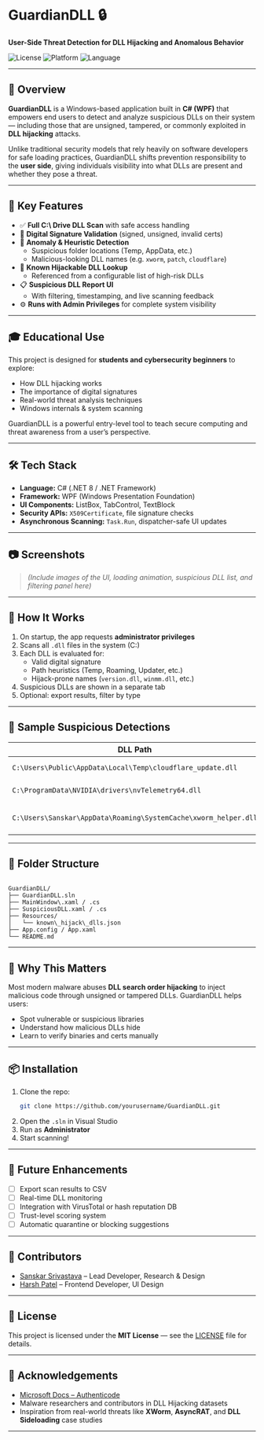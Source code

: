 # GuardianDLL 🔒  
**User-Side Threat Detection for DLL Hijacking and Anomalous Behavior**

![License](https://img.shields.io/badge/license-MIT-blue.svg)
![Platform](https://img.shields.io/badge/platform-Windows-blue)
![Language](https://img.shields.io/badge/language-C%23-brightgreen)

---

## 🚀 Overview

**GuardianDLL** is a Windows-based application built in **C# (WPF)** that empowers end users to detect and analyze suspicious DLLs on their system — including those that are unsigned, tampered, or commonly exploited in **DLL hijacking** attacks.

Unlike traditional security models that rely heavily on software developers for safe loading practices, GuardianDLL shifts prevention responsibility to the **user side**, giving individuals visibility into what DLLs are present and whether they pose a threat.

---

## 🧠 Key Features

- ✅ **Full C:\ Drive DLL Scan** with safe access handling
- 🧾 **Digital Signature Validation** (signed, unsigned, invalid certs)
- 🧠 **Anomaly & Heuristic Detection**
  - Suspicious folder locations (Temp, AppData, etc.)
  - Malicious-looking DLL names (e.g. `xworm`, `patch`, `cloudflare`)
- 🧱 **Known Hijackable DLL Lookup**
  - Referenced from a configurable list of high-risk DLLs
- 📋 **Suspicious DLL Report UI**
  - With filtering, timestamping, and live scanning feedback
- ⚙️ **Runs with Admin Privileges** for complete system visibility

---

## 🎓 Educational Use

This project is designed for **students and cybersecurity beginners** to explore:

- How DLL hijacking works
- The importance of digital signatures
- Real-world threat analysis techniques
- Windows internals & system scanning

GuardianDLL is a powerful entry-level tool to teach secure computing and threat awareness from a user’s perspective.

---

## 🛠️ Tech Stack

- **Language:** C# (.NET 8 / .NET Framework)
- **Framework:** WPF (Windows Presentation Foundation)
- **UI Components:** ListBox, TabControl, TextBlock
- **Security APIs:** `X509Certificate`, file signature checks
- **Asynchronous Scanning:** `Task.Run`, dispatcher-safe UI updates

---

## 📷 Screenshots

> *(Include images of the UI, loading animation, suspicious DLL list, and filtering panel here)*

---

## 🧪 How It Works

1. On startup, the app requests **administrator privileges**
2. Scans all `.dll` files in the system (C:\)
3. Each DLL is evaluated for:
   - Valid digital signature
   - Path heuristics (Temp, Roaming, Updater, etc.)
   - Hijack-prone names (`version.dll`, `winmm.dll`, etc.)
4. Suspicious DLLs are shown in a separate tab
5. Optional: export results, filter by type

---

## 🧷 Sample Suspicious Detections

| DLL Path | Status |
|----------|--------|
| `C:\Users\Public\AppData\Local\Temp\cloudflare_update.dll` | 🛑 UNSIGNED |
| `C:\ProgramData\NVIDIA\drivers\nvTelemetry64.dll` | ⚠️ INVALID CERT |
| `C:\Users\Sanskar\AppData\Roaming\SystemCache\xworm_helper.dll` | 🧪 HEURISTIC MATCH |

---

## 📂 Folder Structure

```

GuardianDLL/
├── GuardianDLL.sln
├── MainWindow\.xaml / .cs
├── SuspiciousDLL.xaml / .cs
├── Resources/
│   └── known\_hijack\_dlls.json
├── App.config / App.xaml
└── README.md

````

---

## 🔐 Why This Matters

Most modern malware abuses **DLL search order hijacking** to inject malicious code through unsigned or tampered DLLs. GuardianDLL helps users:

- Spot vulnerable or suspicious libraries
- Understand how malicious DLLs hide
- Learn to verify binaries and certs manually

---

## 📦 Installation

1. Clone the repo:
   ```bash
   git clone https://github.com/yourusername/GuardianDLL.git

2. Open the `.sln` in Visual Studio
3. Run as **Administrator**
4. Start scanning!

---

## 📌 Future Enhancements

* [ ] Export scan results to CSV
* [ ] Real-time DLL monitoring
* [ ] Integration with VirusTotal or hash reputation DB
* [ ] Trust-level scoring system
* [ ] Automatic quarantine or blocking suggestions

---

## 👥 Contributors

* [Sanskar Srivastava](https://github.com/Esquire31) – Lead Developer, Research & Design
* [Harsh Patel](https://github.com/harsh12456) – Frontend Developer, UI Design
---

## 📃 License

This project is licensed under the **MIT License** — see the [LICENSE](LICENSE) file for details.

---

## 🙌 Acknowledgements

* [Microsoft Docs – Authenticode](https://learn.microsoft.com/en-us/windows/win32/seccrypto/about-authenticode)
* Malware researchers and contributors in DLL Hijacking datasets
* Inspiration from real-world threats like **XWorm**, **AsyncRAT**, and **DLL Sideloading** case studies

---

